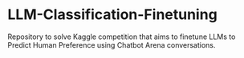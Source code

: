 # LLM-Classification-Finetuning
Repository to solve Kaggle competition that aims to finetune LLMs to Predict Human Preference using Chatbot Arena conversations.

